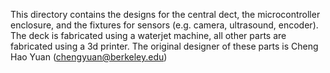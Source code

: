This directory contains the designs for the central dect, the microcontroller enclosure, and the fixtures for sensors (e.g. camera, ultrasound, encoder).
The deck is fabricated using a waterjet machine, all other parts are fabricated using a 3d printer.
The original designer of these parts is Cheng Hao Yuan (chengyuan@berkeley.edu)
